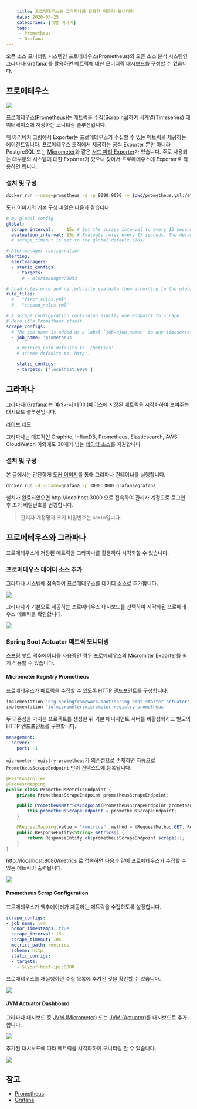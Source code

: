```yaml
---
    title: 프로메테우스와 그라파나를 활용한 메트릭 모니터링
    date: 2020-03-25
    categories: [개발 이야기]
    tags:
     - Prometheus
     - Grafana
---
```


오픈 소스 모니터링 시스템인 프로메테우스(Prometheus)와 오픈 소스 분석 시스템인 그라파나(Grafana)를 활용하면 메트릭에 대한 모니터링 대시보드를 구성할 수 있습니다.

## 프로메테우스

![](https://prometheus.io/assets/architecture.png)

[프로메테우스(Prometheus)](https://prometheus.io/)는 메트릭을 수집(Scraping)하여 시계열(Timeseries) 데이터베이스에 저장하는 모니터링 솔루션입니다. 

위 아키텍처 그림에서 Exporter는 프로메테우스가 수집할 수 있는 메트릭을 제공하는 에이전트입니다. 프로메테우스 조직에서 제공하는 공식 Exporter 뿐만 아니라 PostgreSQL 또는 [Micrometer](https://micrometer.io/docs/registry/prometheus)와 같은 [서드 파티 Exporter](https://prometheus.io/docs/instrumenting/exporters/)가 있습니다. 주로 사용되는 대부분의 시스템에 대한 Exporter가 있으니 찾아서 프로메테우스에 Exporter로 적용하면 됩니다.

### 설치 및 구성

```sh
docker run --name=prometheus -d -p 9090:9090 -v $pwd/prometheus.yml:/etc/prometheus/prometheus.yml prom/prometheus
```

도커 이미지의 기본 구성 파일은 다음과 같습니다.
```yml
# my global config
global:
  scrape_interval:     15s # Set the scrape interval to every 15 seconds. Default is every 1 minute.
  evaluation_interval: 15s # Evaluate rules every 15 seconds. The default is every 1 minute.
  # scrape_timeout is set to the global default (10s).

# Alertmanager configuration
alerting:
  alertmanagers:
  - static_configs:
    - targets:
      # - alertmanager:9093

# Load rules once and periodically evaluate them according to the global 'evaluation_interval'.
rule_files:
  # - "first_rules.yml"
  # - "second_rules.yml"

# A scrape configuration containing exactly one endpoint to scrape:
# Here it's Prometheus itself.
scrape_configs:
  # The job name is added as a label `job=<job_name>` to any timeseries scraped from this config.
  - job_name: 'prometheus'

    # metrics_path defaults to '/metrics'
    # scheme defaults to 'http'.

    static_configs:
    - targets: ['localhost:9090']
```

## 그라파나
[그라파나(Grafana)](https://grafana.com/grafana/)는 여러가지 데이터베이스에 저장된 메트릭을 시각화하여 보여주는 대시보드 솔루션입니다.

[라이브 데모](https://play.grafana.org/d/000000012/grafana-play-home?orgId=1)

그라파나는 대표적인 Graphite, InfluxDB, Prometheus, Elasticsearch, AWS CloudWatch 이외에도 30개가 넘는 [데이터 소스](https://grafana.com/grafana/plugins?direction=asc&orderBy=weight&type=datasource)를 지원합니다.

### 설치 및 구성
본 글에서는 간단하게 [도커 이미지](https://grafana.com/grafana/download?platform=docker)를 통해 그라파나 컨테이너를 실행합니다.

```sh
docker run -d --name=grafana -p 3000:3000 grafana/grafana
```

설치가 완료되었으면 http://localhost:3000 으로 접속하여 관리자 계정으로 로그인 후 초기 비밀번호를 변경합니다.

> 관리자 계정명과 초기 비밀번호는 `admin`입니다.

## 프로메테우스와 그라파나
프로메테우스에 저장된 메트릭을 그라파나를 활용하여 시각화할 수 있습니다.

### 프로메테우스 데이터 소스 추가
그라파나 시스템에 접속하여 프로메테우스를 데이터 소스로 추가합니다.

![](/images/2020/grafana-datasource-prometheus-configuration.PNG#full)

그라파나가 기본으로 제공하는 프로메테우스 대시보드를 선택하여 시각화된 프로메테우스 메트릭을 확인합니다.

![](/images/2020/grafana-datasource-prometheus-dashboard.PNG#full)

### Spring Boot Actuator 메트릭 모니터링
스프링 부트 액추에이터를 사용중인 경우 프로메테우스의 [Micromiter Exporter](https://micrometer.io/docs/registry/prometheus)를 쉽게 적용할 수 있습니다.

#### Micrometer Registry Prometheus
프로메테우스가 메트릭을 수집할 수 있도록 HTTP 엔드포인트를 구성합니다.

```groovy
implementation 'org.springframework.boot:spring-boot-starter-actuator'
implementation 'io.micrometer:micrometer-registry-prometheus'
```

두 의존성을 가지는 프로젝트를 생성한 뒤 기본 매니지먼트 서버를 비활성화하고 별도의 HTTP 엔드포인트를 구현합니다.

```yml
management:
  server:
    port: -1
```

`micrometer-registry-prometheus`가 의존성으로 존재하면 자동으로 `PrometheusScrapeEndpoint` 빈이 컨텍스트에 등록됩니다.

```java
@RestController
@RequestMapping
public class PrometheusMetricsEndpoint {
    private PrometheusScrapeEndpoint prometheusScrapeEndpoint;

    public PrometheusMetricsEndpoint(PrometheusScrapeEndpoint prometheusScrapeEndpoint) {
        this.prometheusScrapeEndpoint = prometheusScrapeEndpoint;
    }

    @RequestMapping(value = "/metrics", method = {RequestMethod.GET, RequestMethod.POST}, produces = MediaType.TEXT_PLAIN_VALUE)
    public ResponseEntity<String> metrics() {
        return ResponseEntity.ok(prometheusScrapeEndpoint.scrape());
    }
}
```

http://localhost:8080/metrics 로 접속하면 다음과 같이 프로메테우스가 수집할 수 있는 메트릭이 출력됩니다.

![](/images/2020/spring-boot-actuator-prometheus-metrics.PNG#full)  

#### Prometheus Scrap Configuration
프로메테우스가 엑추에이터가 제공하는 메트릭을 수집하도록 설정합니다.

```yml
scrape_configs:
- job_name: jvm
  honor_timestamps: true
  scrape_interval: 15s
  scrape_timeout: 10s
  metrics_path: /metrics
  scheme: http
  static_configs:
  - targets:
    - ${your-host-ip}:8080
```

프로메테우스를 재실행하면 수집 목록에 추가된 것을 확인할 수 있습니다.

![](/images/2020/prometheus-scraping-targets.PNG#full)

#### JVM Actuator Dashboard
그라파나 대시보드 중 [JVM (Micrometer)](https://grafana.com/grafana/dashboards/4701) 또는 [JVM (Actuator)](https://grafana.com/grafana/dashboards/9568)를 대시보드로 추가합니다.

![](/images/2020/grafana-dashboard-import.PNG#full)

추가된 대시보드에 따라 메트릭을 시각화하여 모니터링 할 수 있습니다.

![](/images/2020/grafana-dashboard-stats.PNG#full)

## 참고
- [Prometheus](https://prometheus.io/)
- [Grafana](https://grafana.com/grafana/)


